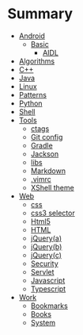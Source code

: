 # Summary

* [Android]()
  * [Basic]()
    * [AIDL](Android/Basic/AIDL.md)
* [Algorithms]()
* [C++]()
* [Java]()
* [Linux]()
* [Patterns]()
* [Python]()
* [Shell]()
* [Tools]()
  * [ctags](Tools/ctags.md)
  * [Git config](Tools/Git.md)
  * [Gradle](Tools/Gradle.md)
  * [Jackson](Tools/Jackson_annotations.md)
  * [libs](Tools/libs_GitHub.md)
  * [Markdown](Tools/Markdown.md)
  * [.vimrc](Tools/vimrc.md)
  * [XShell theme](Tools/xshell.md)
* [Web]()
  * [css](Web/css.md)
  * [css3 selector](Web/css3_selector.md)
  * [Html5](Web/Html5.md)
  * [HTML](Web/HTML.md)
  * [jQuery(a)](Web/jQuery_a.md)
  * [jQuery(b)](Web/jQuery_b.md)
  * [jQuery(c)](Web/jQuery_c.md)
  * [Security](Web/security.md)
  * [Servlet](Web/Servlet.md)
  * [Javascript](Web/JavaScript.md)
  * [Typescript](Web/TypeScript.md)
* [Work]()
  * [Bookmarks](Work/Bookmarks.md)
  * [Books](Work/Books.md)
  * [System](Work/System.md)